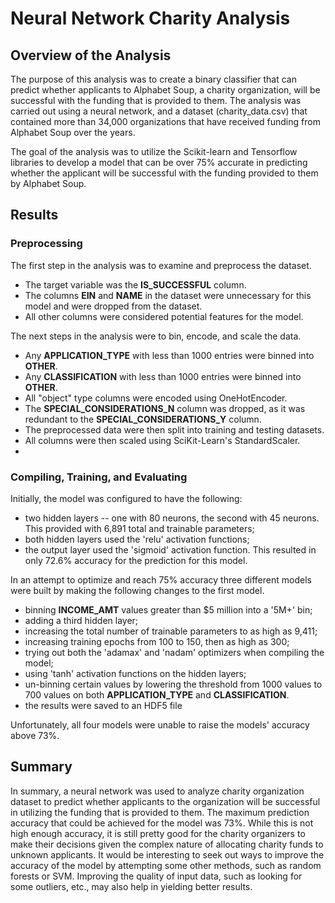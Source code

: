 # Neural Network Charity Analysis

## Overview of the Analysis
The purpose of this analysis was to create a binary classifier that can predict whether applicants to Alphabet Soup, a charity organization, will be successful with the funding that is provided to them. The analysis was carried out using a neural network, and a dataset (charity_data.csv) that contained more than 34,000 organizations that have received funding from Alphabet Soup over the years.

The goal of the analysis was to utilize the Scikit-learn and Tensorflow libraries to develop a model 
that can be over 75% accurate in predicting whether the applicant will be successful with the funding provided to them by Alphabet Soup.


## Results
### Preprocessing
The first step in the analysis was to examine and preprocess the dataset. 
* The target variable was the **IS_SUCCESSFUL** column.
* The columns **EIN** and **NAME** in the dataset were unnecessary for this model and were dropped from the dataset. 
* All other columns were considered potential features for the model.

The next steps in the analysis were to bin, encode, and scale the data.
* Any **APPLICATION_TYPE** with less than 1000 entries were binned into **OTHER**.
* Any **CLASSIFICATION** with less than 1000 entries were binned into **OTHER**.
* All "object" type columns were encoded using OneHotEncoder.
* The **SPECIAL_CONSIDERATIONS_N** column was dropped, as it was redundant to the **SPECIAL_CONSIDERATIONS_Y** column.
* The preprocessed data were then split into training and testing datasets.
* All columns were then scaled using SciKit-Learn's StandardScaler.
* 

### Compiling, Training, and Evaluating

Initially, the model was configured to have the following:
* two hidden layers -- one with 80 neurons, the second with 45 neurons. This provided with 6,891 total and trainable parameters;
* both hidden layers used the 'relu' activation functions;
* the output layer used the 'sigmoid' activation function.
This resulted in only 72.6% accuracy for the prediction for this model.

In an attempt to optimize and reach 75% accuracy three different models were built by making the following changes to the first model.
* binning **INCOME_AMT** values greater than $5 million into a '5M+' bin;
* adding a third hidden layer;
* increasing the total number of trainable parameters to as high as 9,411;
* increasing training epochs from 100 to 150, then as high as 300;
* trying out both the 'adamax' and 'nadam' optimizers when compiling the model;
* using 'tanh' activation functions on the hidden layers;
* un-binning certain values by lowering the threshold from 1000 values to 700 values on both **APPLICATION_TYPE** and **CLASSIFICATION**.
* the results were saved to an HDF5 file

Unfortunately, all four models were unable to raise the models' accuracy above 73%.

## Summary
In summary, a neural network was used to analyze charity organization dataset to predict whether applicants to the organization will be 
successful in utilizing the funding that is provided to them. The maximum prediction accuracy that could be achieved for the model 
was 73%. While this is not high enough accuracy, it is still pretty good for the charity organizers to make their decisions given the 
complex nature of allocating charity funds to unknown applicants. It would be interesting to seek out ways to improve the accuracy of 
the model by attempting some other methods, such as random forests or SVM. Improving the quality of input data, such as looking for 
some outliers, etc., may also help in yielding better results.
